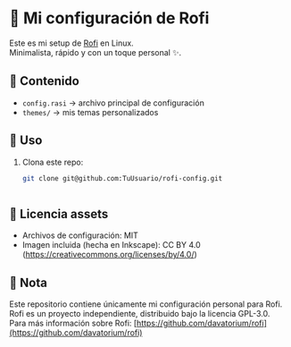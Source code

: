 # 🌸 Mi configuración de Rofi

Este es mi setup de [Rofi](https://github.com/davatorium/rofi) en Linux.  
Minimalista, rápido y con un toque personal ✨.

## 📂 Contenido
- `config.rasi` → archivo principal de configuración
- `themes/` → mis temas personalizados

## 🚀 Uso
1. Clona este repo:
   ```bash
   git clone git@github.com:TuUsuario/rofi-config.git



## 📜 Licencia assets
- Archivos de configuración: MIT  
- Imagen incluida (hecha en Inkscape): CC BY 4.0 (https://creativecommons.org/licenses/by/4.0/)


## 📜 Nota
Este repositorio contiene únicamente mi configuración personal para Rofi.  
Rofi es un proyecto independiente, distribuido bajo la licencia GPL-3.0.  
Para más información sobre Rofi: [https://github.com/davatorium/rofi](https://github.com/davatorium/rofi)

